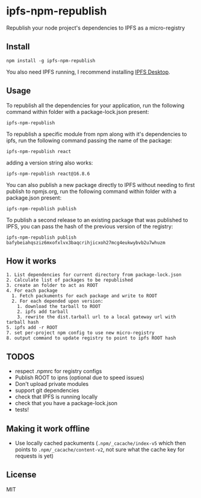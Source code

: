 # ipfs-npm-republish

Republish your node project's dependencies to IPFS as a micro-registry

## Install

```shell
npm install -g ipfs-npm-republish
```

You also need IPFS running, I recommend installing [IPFS Desktop](https://github.com/ipfs-shipyard/ipfs-desktop).

## Usage

To republish all the dependencies for your application, run the following command within folder with a package-lock.json present:

```shell
ipfs-npm-republish
```

To republish a specific module from npm along with it's dependencies to ipfs, run the following command passing the name of the package:

```shell
ipfs-npm-republish react
```

adding a version string also works:

```shell
ipfs-npm-republish react@16.8.6
```

You can also publish a new package directly to IPFS without needing to first publish to npmjs.org, run the following command within folder with a package.json present:

```shell
ipfs-npm-republish publish
```

To publish a second release to an existing package that was published to IPFS, you can pass the hash of the previous version of the registry:

```shell
ipfs-npm-republish publish bafybeiahqsziz6mxofxlvx3baqcrihjicxoh27mcg4eukwybvb2u7whuzm
```

## How it works
```
1. List dependencies for current directory from package-lock.json
2. Calculate list of packages to be republished
3. create an folder to act as ROOT
4. For each package
  1. Fetch packuments for each package and write to ROOT
  2. For each depended upon version:
    1. download the tarball to ROOT
    2. ipfs add tarball
    3. rewrite the dist.tarball url to a local gateway url with tarball hash
5. ipfs add -r ROOT
7. set per-project npm config to use new micro-registry
8. output command to update registry to point to ipfs ROOT hash
```
## TODOS

- respect .npmrc for registry configs
- Publish ROOT to ipns (optional due to speed issues)
- Don't upload private modules
- support git dependencies
- check that IPFS is running locally
- check that you have a package-lock.json
- tests!

## Making it work offline

- Use locally cached packuments (`.npm/_cacache/index-v5` which then points to `.npm/_cacache/content-v2`, not sure what the cache key for requests is yet)

## License

MIT
